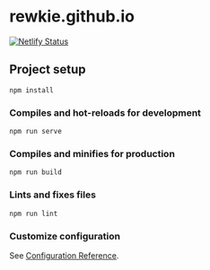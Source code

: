 # rewkie.github.io
[![Netlify Status](https://api.netlify.com/api/v1/badges/57680d9b-4654-4942-a671-5f55d3bcc26b/deploy-status)](https://app.netlify.com/sites/chadcollins/deploys)

## Project setup
```
npm install
```

### Compiles and hot-reloads for development
```
npm run serve
```

### Compiles and minifies for production
```
npm run build
```

### Lints and fixes files
```
npm run lint
```

### Customize configuration
See [Configuration Reference](https://cli.vuejs.org/config/).
